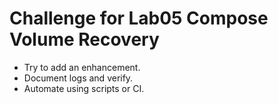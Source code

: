 # Challenge for Lab05 Compose Volume Recovery

- Try to add an enhancement.
- Document logs and verify.
- Automate using scripts or CI.
